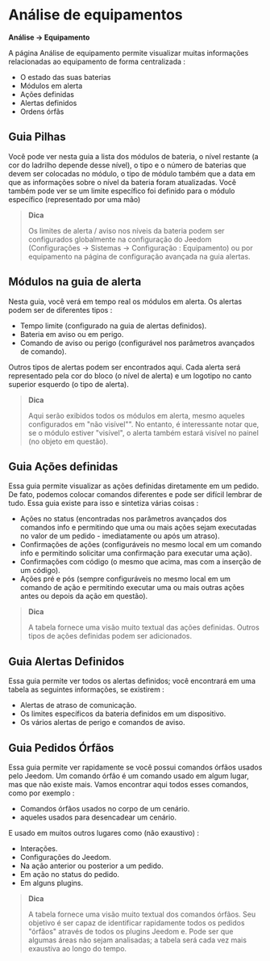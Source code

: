 # Análise de equipamentos
**Análise → Equipamento**

A página Análise de equipamento permite visualizar muitas informações relacionadas ao equipamento de forma centralizada :

- O estado das suas baterias
- Módulos em alerta
- Ações definidas
- Alertas definidos
- Ordens órfãs

## Guia Pilhas


Você pode ver nesta guia a lista dos módulos de bateria, o nível restante (a cor do ladrilho depende desse nível), o tipo e o número de baterias que devem ser colocadas no módulo, o tipo de módulo também que a data em que as informações sobre o nível da bateria foram atualizadas. Você também pode ver se um limite específico foi definido para o módulo específico (representado por uma mão)

> **Dica**
>
> Os limites de alerta / aviso nos níveis da bateria podem ser configurados globalmente na configuração do Jeedom (Configurações → Sistemas → Configuração : Equipamento) ou por equipamento na página de configuração avançada na guia alertas.

## Módulos na guia de alerta

Nesta guia, você verá em tempo real os módulos em alerta. Os alertas podem ser de diferentes tipos :

- Tempo limite (configurado na guia de alertas definidos).
- Bateria em aviso ou em perigo.
- Comando de aviso ou perigo (configurável nos parâmetros avançados de comando).

Outros tipos de alertas podem ser encontrados aqui.
Cada alerta será representado pela cor do bloco (o nível de alerta) e um logotipo no canto superior esquerdo (o tipo de alerta).

> **Dica**
>
> Aqui serão exibidos todos os módulos em alerta, mesmo aqueles configurados em "não visível"". No entanto, é interessante notar que, se o módulo estiver "visível", o alerta também estará visível no painel (no objeto em questão).

## Guia Ações definidas

Essa guia permite visualizar as ações definidas diretamente em um pedido. De fato, podemos colocar comandos diferentes e pode ser difícil lembrar de tudo. Essa guia existe para isso e sintetiza várias coisas :

- Ações no status (encontradas nos parâmetros avançados dos comandos info e permitindo que uma ou mais ações sejam executadas no valor de um pedido - imediatamente ou após um atraso).
- Confirmações de ações (configuráveis no mesmo local em um comando info e permitindo solicitar uma confirmação para executar uma ação).
- Confirmações com código (o mesmo que acima, mas com a inserção de um código).
- Ações pré e pós (sempre configuráveis no mesmo local em um comando de ação e permitindo executar uma ou mais outras ações antes ou depois da ação em questão).

> **Dica**
>
> A tabela fornece uma visão muito textual das ações definidas. Outros tipos de ações definidas podem ser adicionados.

## Guia Alertas Definidos

Essa guia permite ver todos os alertas definidos; você encontrará em uma tabela as seguintes informações, se existirem :

- Alertas de atraso de comunicação.
- Os limites específicos da bateria definidos em um dispositivo.
- Os vários alertas de perigo e comandos de aviso.

## Guia Pedidos Órfãos

Essa guia permite ver rapidamente se você possui comandos órfãos usados pelo Jeedom. Um comando órfão é um comando usado em algum lugar, mas que não existe mais. Vamos encontrar aqui todos esses comandos, como por exemplo :

- Comandos órfãos usados no corpo de um cenário.
- aqueles usados para desencadear um cenário.

E usado em muitos outros lugares como (não exaustivo) :
- Interações.
- Configurações do Jeedom.
- Na ação anterior ou posterior a um pedido.
- Em ação no status do pedido.
- Em alguns plugins.

> **Dica**
>
> A tabela fornece uma visão muito textual dos comandos órfãos. Seu objetivo é ser capaz de identificar rapidamente todos os pedidos "órfãos" através de todos os plugins Jeedom e. Pode ser que algumas áreas não sejam analisadas; a tabela será cada vez mais exaustiva ao longo do tempo.
